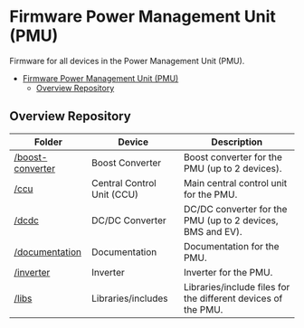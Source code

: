 # Firmware Power Management Unit (PMU)
Firmware for all devices in the Power Management Unit (PMU).

- [Firmware Power Management Unit (PMU)](#firmware-power-management-unit-pmu)
  - [Overview Repository](#overview-repository)

## Overview Repository

| Folder                                        | Device                     | Description                                                   |
| --------------------------------------------- | -------------------------- | ------------------------------------------------------------- |
| [/boost-converter](boost-converter/README.md) | Boost Converter            | Boost converter for the PMU (up to 2 devices).                |
| [/ccu](ccu/README.md)                         | Central Control Unit (CCU) | Main central control unit for the PMU.                        |
| [/dcdc](dcdc/README.md)                       | DC/DC Converter            | DC/DC converter for the PMU (up to 2 devices, BMS and EV).    |
| [/documentation](documentation/README.md)     | Documentation              | Documentation for the PMU.                                    |
| [/inverter](inverter/README.md)               | Inverter                   | Inverter for the PMU.                                         |
| [/libs](libs/README.md)                       | Libraries/includes         | Libraries/include files for the different devices of the PMU. |
